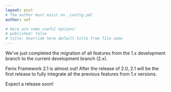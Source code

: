 ```yaml
---
layout: post
# The author must exist on _config.yml
author: smf

# Here are some useful options:
# published: false
# title: Override here default title from file name
---
```


We've just completed the migration of all features from the 1.x development
branch to the current development branch (2.x).

Fenix Framework 2.1 is almost out!  After the release of 2.0, 2.1 will be the
first release to fully integrate all the previous features from 1.x versions.  

Expect a release soon!
